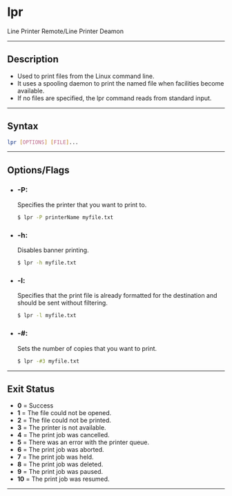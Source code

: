 # lpr
Line Printer Remote/Line Printer Deamon

---

## Description
- Used to print files from the Linux command line.
- It uses a spooling daemon to print the named file when facilities become available. 
- If no files are specified, the lpr command reads from standard input.

---

## Syntax
```bash
lpr [OPTIONS] [FILE]...
```

---

## Options/Flags
- ### -P: 
   Specifies the printer that you want to print to.
    ```bash
    $ lpr -P printerName myfile.txt  
    ```   
- ### -h: 
   Disables banner printing.
    ```bash
    $ lpr -h myfile.txt     
    ```   
- ### -l: 
   Specifies that the print file is already formatted for the destination and should be sent without filtering.
    ```bash
    $ lpr -l myfile.txt 
    ```   
- ### -#: 
   Sets the number of copies that you want to print.
    ```bash
    $ lpr -#3 myfile.txt  
    ```   
---

## Exit Status 
- **0** = Success
- **1** = The file could not be opened.
- **2** = The file could not be printed.
- **3** = The printer is not available.
- **4** = The print job was cancelled.
- **5** = There was an error with the printer queue.
- **6** = The print job was aborted.
- **7** = The print job was held.
- **8** = The print job was deleted.
- **9** = The print job was paused.
- **10** = The print job was resumed.

---

